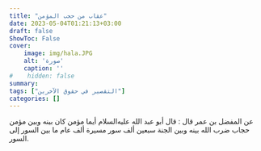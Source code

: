 ```yaml
---
title: "عقاب من حجب المؤمن"
date: 2023-05-04T01:21:13+03:00
draft: false
ShowToc: False
cover:
    image: img/hala.JPG
    alt: 'صورة'
    caption: ''
#    hidden: false
summary: 
tags: ["التقصير في حقوق الآخرين"]
categories: []
---
```

عن المفضل بن عمر قال : قال
أبو عبد الله عليه‌السلام أيما مؤمن كان بينه وبين مؤمن حجاب ضرب الله بينه
وبين الجنة سبعين ألف سور مسيرة ألف عام ما بين السور إلى السور.

